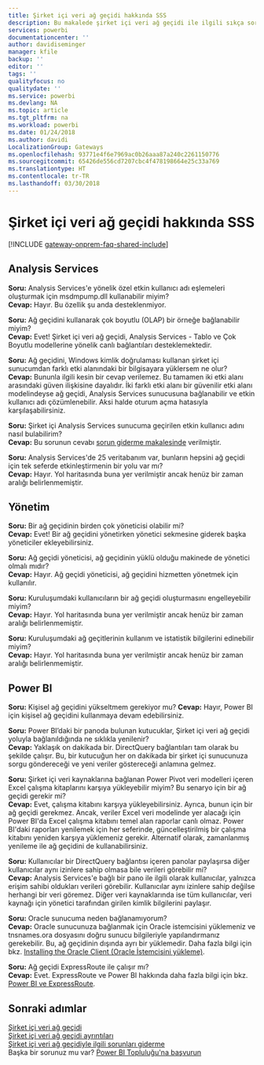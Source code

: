 ```yaml
---
title: Şirket içi veri ağ geçidi hakkında SSS
description: Bu makalede şirket içi veri ağ geçidi ile ilgili sıkça sorulan sorulara yer verilmiştir. Ağ geçidi ile ilgili sıkça sorulan sorular tek bir noktada toplanmıştır.
services: powerbi
documentationcenter: ''
author: davidiseminger
manager: kfile
backup: ''
editor: ''
tags: ''
qualityfocus: no
qualitydate: ''
ms.service: powerbi
ms.devlang: NA
ms.topic: article
ms.tgt_pltfrm: na
ms.workload: powerbi
ms.date: 01/24/2018
ms.author: davidi
LocalizationGroup: Gateways
ms.openlocfilehash: 93771e4f6e7969ac0b26aaa87a240c2261150776
ms.sourcegitcommit: 65426de556cd7207cbc4f478198664e25c33a769
ms.translationtype: HT
ms.contentlocale: tr-TR
ms.lasthandoff: 03/30/2018
---
```

# <a name="on-premises-data-gateway-faq"></a>Şirket içi veri ağ geçidi hakkında SSS
<!-- Shared FAQ shared Include -->
[!INCLUDE [gateway-onprem-faq-shared-include](./includes/gateway-onprem-faq-shared-include.md)]

## <a name="analysis-services"></a>Analysis Services
**Soru:** Analysis Services'e yönelik özel etkin kullanıcı adı eşlemeleri oluşturmak için msdmpump.dll kullanabilir miyim?  
**Cevap:** Hayır. Bu özellik şu anda desteklenmiyor.

**Soru:** Ağ geçidini kullanarak çok boyutlu (OLAP) bir örneğe bağlanabilir miyim?  
**Cevap:** Evet! Şirket içi veri ağ geçidi, Analysis Services - Tablo ve Çok Boyutlu modellerine yönelik canlı bağlantıları desteklemektedir.

**Soru:** Ağ geçidini, Windows kimlik doğrulaması kullanan şirket içi sunucumdan farklı etki alanındaki bir bilgisayara yüklersem ne olur?  
**Cevap:** Bununla ilgili kesin bir cevap verilemez. Bu tamamen iki etki alanı arasındaki güven ilişkisine dayalıdır. İki farklı etki alanı bir güvenilir etki alanı modelindeyse ağ geçidi, Analysis Services sunucusuna bağlanabilir ve etkin kullanıcı adı çözümlenebilir. Aksi halde oturum açma hatasıyla karşılaşabilirsiniz.

**Soru:** Şirket içi Analysis Services sunucuma geçirilen etkin kullanıcı adını nasıl bulabilirim?  
**Cevap:** Bu sorunun cevabı [sorun giderme makalesinde](service-gateway-onprem-tshoot.md) verilmiştir.

**Soru:** Analysis Services'de 25 veritabanım var, bunların hepsini ağ geçidi için tek seferde etkinleştirmenin bir yolu var mı?  
**Cevap:** Hayır. Yol haritasında buna yer verilmiştir ancak henüz bir zaman aralığı belirlenmemiştir.

## <a name="administration"></a>Yönetim
**Soru:** Bir ağ geçidinin birden çok yöneticisi olabilir mi?  
**Cevap:** Evet! Bir ağ geçidini yönetirken yönetici sekmesine giderek başka yöneticiler ekleyebilirsiniz.

**Soru:** Ağ geçidi yöneticisi, ağ geçidinin yüklü olduğu makinede de yönetici olmalı mıdır?  
**Cevap:** Hayır. Ağ geçidi yöneticisi, ağ geçidini hizmetten yönetmek için kullanılır.

**Soru:** Kuruluşumdaki kullanıcıların bir ağ geçidi oluşturmasını engelleyebilir miyim?  
**Cevap:** Hayır. Yol haritasında buna yer verilmiştir ancak henüz bir zaman aralığı belirlenmemiştir.

**Soru:** Kuruluşumdaki ağ geçitlerinin kullanım ve istatistik bilgilerini edinebilir miyim?  
**Cevap:** Hayır. Yol haritasında buna yer verilmiştir ancak henüz bir zaman aralığı belirlenmemiştir.

## <a name="power-bi"></a>Power BI
**Soru:** Kişisel ağ geçidini yükseltmem gerekiyor mu?
**Cevap:** Hayır, Power BI için kişisel ağ geçidini kullanmaya devam edebilirsiniz.

**Soru:** Power BI’daki bir panoda bulunan kutucuklar, Şirket içi veri ağ geçidi yoluyla bağlanıldığında ne sıklıkla yenilenir?  
**Cevap:** Yaklaşık on dakikada bir. DirectQuery bağlantıları tam olarak bu şekilde çalışır. Bu, bir kutucuğun her on dakikada bir şirket içi sunucunuza sorgu göndereceği ve yeni veriler göstereceği anlamına gelmez.

**Soru:** Şirket içi veri kaynaklarına bağlanan Power Pivot veri modelleri içeren Excel çalışma kitaplarını karşıya yükleyebilir miyim? Bu senaryo için bir ağ geçidi gerekir mi?  
**Cevap:** Evet, çalışma kitabını karşıya yükleyebilirsiniz. Ayrıca, bunun için bir ağ geçidi gerekmez. Ancak, veriler Excel veri modelinde yer alacağı için Power BI'da Excel çalışma kitabını temel alan raporlar canlı olmaz. Power BI'daki raporları yenilemek için her seferinde, güncelleştirilmiş bir çalışma kitabını yeniden karşıya yüklemeniz gerekir. Alternatif olarak, zamanlanmış yenileme ile ağ geçidini de kullanabilirsiniz.

**Soru:** Kullanıcılar bir DirectQuery bağlantısı içeren panolar paylaşırsa diğer kullanıcılar aynı izinlere sahip olmasa bile verileri görebilir mi?  
**Cevap:** Analysis Services'e bağlı bir pano ile ilgili olarak kullanıcılar, yalnızca erişim sahibi oldukları verileri görebilir. Kullanıcılar aynı izinlere sahip değilse herhangi bir veri göremez. Diğer veri kaynaklarında ise tüm kullanıcılar, veri kaynağı için yönetici tarafından girilen kimlik bilgilerini paylaşır.

**Soru:** Oracle sunucuma neden bağlanamıyorum?  
**Cevap:** Oracle sunucunuza bağlanmak için Oracle istemcisini yüklemeniz ve tnsnames.ora dosyasını doğru sunucu bilgileriyle yapılandırmanız gerekebilir. Bu, ağ geçidinin dışında ayrı bir yüklemedir. Daha fazla bilgi için bkz. [Installing the Oracle Client (Oracle İstemcisini yükleme)](service-gateway-onprem-manage-oracle.md#installing-the-oracle-client).

**Soru:** Ağ geçidi ExpressRoute ile çalışır mı?  
**Cevap:** Evet. ExpressRoute ve Power BI hakkında daha fazla bilgi için bkz. [Power BI ve ExpressRoute](service-admin-power-bi-expressroute.md).

## <a name="next-steps"></a>Sonraki adımlar
[Şirket içi veri ağ geçidi](service-gateway-onprem.md)  
[Şirket içi veri ağ geçidi ayrıntıları](service-gateway-onprem-indepth.md)  
[Şirket içi veri ağ geçidiyle ilgili sorunları giderme](service-gateway-onprem-tshoot.md)  
Başka bir sorunuz mu var? [Power BI Topluluğu'na başvurun](http://community.powerbi.com/)


